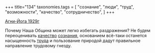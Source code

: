 +++
title="134"
taxonomies.tags = [
 "сознание",
 "люди",
 "труд",
 "возможности",
 "качество",
 "сотрудничество",
]
+++

[Агни-Йога 1929г](/agni/1929)

Почему Наша Община может легко избегать раздражения? Не будем переоценивать [качество](/tags/качество) [сознания](/tags/сознание), основанием всё-таки останется насыщенность [труда](/tags/труд) и пользование природой дадут правильное направление трудовому гнезду.
